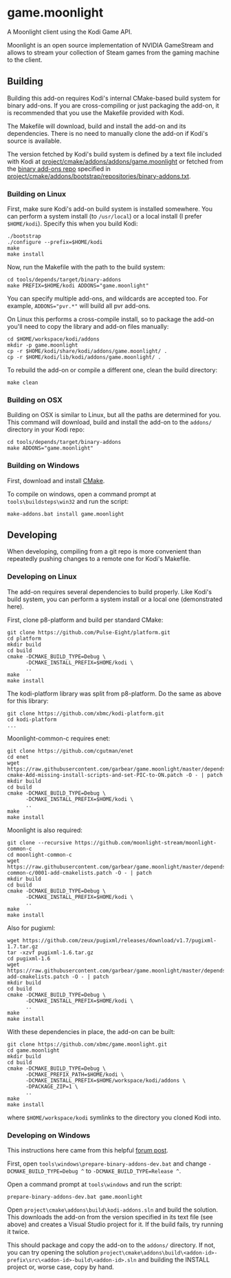# game.moonlight

A Moonlight client using the Kodi Game API.

Moonlight is an open source implementation of NVIDIA GameStream and allows to stream your collection of Steam games from the gaming machine to the client.

## Building

Building this add-on requires Kodi's internal CMake-based build system for binary add-ons. If you are cross-compiling or just packaging the add-on, it is recommended that you use the Makefile provided with Kodi.

The Makefile will download, build and install the add-on and its dependencies. There is no need to manually clone the add-on if Kodi's source is available.

The version fetched by Kodi's build system is defined by a text file included with Kodi at [project/cmake/addons/addons/game.moonlight](https://github.com/garbear/xbmc/tree/retroplayer-15.2/project/cmake/addons/addons/game.moonlight) or fetched from the [binary add-ons repo](https://github.com/xbmc/repo-binary-addons) specified in [project/cmake/addons/bootstrap/repositories/binary-addons.txt](https://github.com/xbmc/xbmc/blob/master/project/cmake/addons/bootstrap/repositories/binary-addons.txt).

### Building on Linux

First, make sure Kodi's add-on build system is installed somewhere. You can perform a system install (to `/usr/local`) or a local install (I prefer `$HOME/kodi`). Specify this when you build Kodi:

```shell
./bootstrap
./configure --prefix=$HOME/kodi
make
make install
```

Now, run the Makefile with the path to the build system:

```shell
cd tools/depends/target/binary-addons
make PREFIX=$HOME/kodi ADDONS="game.moonlight"
```

You can specify multiple add-ons, and wildcards are accepted too. For example, `ADDONS="pvr.*"` will build all pvr add-ons.

On Linux this performs a cross-compile install, so to package the add-on you'll need to copy the library and add-on files manually:

```shell
cd $HOME/workspace/kodi/addons
mkdir -p game.moonlight
cp -r $HOME/kodi/share/kodi/addons/game.moonlight/ .
cp -r $HOME/kodi/lib/kodi/addons/game.moonlight/ .
```

To rebuild the add-on or compile a different one, clean the build directory:

```shell
make clean
```

### Building on OSX

Building on OSX is similar to Linux, but all the paths are determined for you. This command will download, build and install the add-on to the `addons/` directory in your Kodi repo:

```shell
cd tools/depends/target/binary-addons
make ADDONS="game.moonlight"
```

### Building on Windows

First, download and install [CMake](http://www.cmake.org/download/).

To compile on windows, open a command prompt at `tools\buildsteps\win32` and run the script:

```
make-addons.bat install game.moonlight
```

## Developing

When developing, compiling from a git repo is more convenient than repeatedly pushing changes to a remote one for Kodi's Makefile.

### Developing on Linux

The add-on requires several dependencies to build properly. Like Kodi's build system, you can perform a system install or a local one (demonstrated here).

First, clone p8-platform and build per standard CMake:

```shell
git clone https://github.com/Pulse-Eight/platform.git
cd platform
mkdir build
cd build
cmake -DCMAKE_BUILD_TYPE=Debug \
      -DCMAKE_INSTALL_PREFIX=$HOME/kodi \
      ..
make
make install
```

The kodi-platform library was split from p8-platform. Do the same as above for this library:

```
git clone https://github.com/xbmc/kodi-platform.git
cd kodi-platform
...
```

Moonlight-common-c requires enet:

```
git clone https://github.com/cgutman/enet
cd enet
wget https://raw.githubusercontent.com/garbear/game.moonlight/master/depends/common/enet/0001-cmake-Add-missing-install-scripts-and-set-PIC-to-ON.patch -O - | patch
mkdir build
cd build
cmake -DCMAKE_BUILD_TYPE=Debug \
      -DCMAKE_INSTALL_PREFIX=$HOME/kodi \
      ..
make
make install
```

Moonlight is also required:

```shell
git clone --recursive https://github.com/moonlight-stream/moonlight-common-c
cd moonlight-common-c
wget https://raw.githubusercontent.com/garbear/game.moonlight/master/depends/common/moonlight-common-c/0001-add-cmakelists.patch -O - | patch
mkdir build
cd build
cmake -DCMAKE_BUILD_TYPE=Debug \
      -DCMAKE_INSTALL_PREFIX=$HOME/kodi \
      ..
make
make install
```

Also for pugixml:

```shell
wget https://github.com/zeux/pugixml/releases/download/v1.7/pugixml-1.7.tar.gz
tar -xzvf pugixml-1.6.tar.gz
cd pugixml-1.6
wget https://raw.githubusercontent.com/garbear/game.moonlight/master/depends/common/pugixml/0001-add-cmakelists.patch -O - | patch
mkdir build
cd build
cmake -DCMAKE_BUILD_TYPE=Debug \
      -DCMAKE_INSTALL_PREFIX=$HOME/kodi \
      ..
make
make install
```

With these dependencies in place, the add-on can be built:

```shell
git clone https://github.com/xbmc/game.moonlight.git
cd game.moonlight
mkdir build
cd build
cmake -DCMAKE_BUILD_TYPE=Debug \
      -DCMAKE_PREFIX_PATH=$HOME/kodi \
      -DCMAKE_INSTALL_PREFIX=$HOME/workspace/kodi/addons \
      -DPACKAGE_ZIP=1 \
      ..
make
make install
```

where `$HOME/workspace/kodi` symlinks to the directory you cloned Kodi into.

### Developing on Windows

This instructions here came from this helpful [forum post](http://forum.kodi.tv/showthread.php?tid=173361&pid=2097898#pid2097898).

First, open `tools\windows\prepare-binary-addons-dev.bat` and change `-DCMAKE_BUILD_TYPE=Debug ^` to `-DCMAKE_BUILD_TYPE=Release ^`.

Open a command prompt at `tools\windows` and run the script:

```shell
prepare-binary-addons-dev.bat game.moonlight
```

Open `project\cmake\addons\build\kodi-addons.sln` and build the solution. This downloads the add-on from the version specified in its text file (see above) and creates a Visual Studio project for it. If the build fails, try running it twice.

This should package and copy the add-on to the `addons/` directory. If not, you can try opening the solution `project\cmake\addons\build\<addon-id>-prefix\src\<addon-id>-build\<addon-id>.sln` and building the INSTALL project or, worse case, copy by hand.
